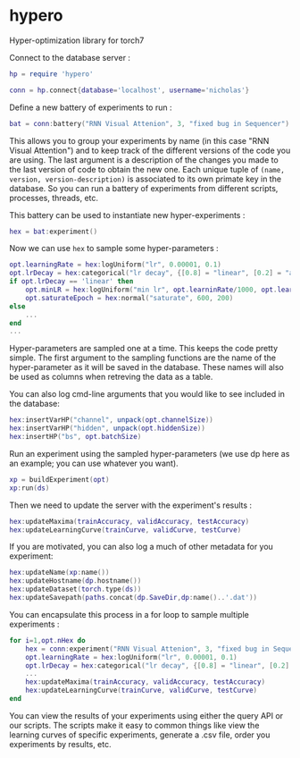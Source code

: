 # hypero
Hyper-optimization library for torch7

Connect to the database server :
```lua
hp = require 'hypero'

conn = hp.connect{database='localhost', username='nicholas'}
```

Define a new battery of experiments to run :
```lua
bat = conn:battery("RNN Visual Attenion", 3, "fixed bug in Sequencer")
```
This allows you to group your experiments by name (in this case "RNN Visual Attention") 
and to keep track of the different versions of the code you are using.
The last argument is a description of the changes you made to the last version of code to obtain the new one.
Each unique tuple of `(name, version, version-description)` is associated to its own primate key in the database.
So you can run a battery of experiments from different scripts, processes, threads, etc.

This battery can be used to instantiate new hyper-experiments :
```lua
hex = bat:experiment()
```

Now we can use `hex` to sample some hyper-parameters :
```lua
opt.learningRate = hex:logUniform("lr", 0.00001, 0.1)
opt.lrDecay = hex:categorical("lr decay", {[0.8] = "linear", [0.2] = "adaptive"})
if opt.lrDecay == 'linear' then
	opt.minLR = hex:logUniform("min lr", opt.learninRate/1000, opt.learningRate/10)
	opt.saturateEpoch = hex:normal("saturate", 600, 200)
else
	...
end
...
```
Hyper-parameters are sampled one at a time. This keeps the code pretty simple. 
The first argument to the sampling functions are the name of the hyper-parameter 
as it will be saved in the database. These names will also be used as 
columns when retreving the data as a table.

You can also log cmd-line arguments that you would like to see included in the database:
```lua
hex:insertVarHP("channel", unpack(opt.channelSize))
hex:insertVarHP("hidden", unpack(opt.hiddenSize))
hex:insertHP("bs", opt.batchSize)
```

Run an experiment using the sampled hyper-parameters (we use dp here as an example; you can use whatever you want).
```lua
xp = buildExperiment(opt)
xp:run(ds)
```

Then we need to update the server with the experiment's results :
```lua
hex:updateMaxima(trainAccuracy, validAccuracy, testAccuracy)
hex:updateLearningCurve(trainCurve, validCurve, testCurve)
```

If you are motivated, you can also log a much of other metadata for you experiment:
```lua
hex:updateName(xp:name())
hex:updateHostname(dp.hostname())
hex:updateDataset(torch.type(ds))
hex:updateSavepath(paths.concat(dp.SaveDir,dp:name()..'.dat'))
```

You can encapsulate this process in a for loop to sample multiple experiments :
```lua
for i=1,opt.nHex do
	hex = conn:experiment("RNN Visual Attenion", 3, "fixed bug in Sequencer")
	opt.learningRate = hex:logUniform("lr", 0.00001, 0.1)
	opt.lrDecay = hex:categorical("lr decay", {[0.8] = "linear", [0.2] = "adaptive"})
	...
	hex:updateMaxima(trainAccuracy, validAccuracy, testAccuracy)
	hex:updateLearningCurve(trainCurve, validCurve, testCurve)
end
```

You can view the results of your experiments using either the query API or our scripts.
The scripts make it easy to common things like view the learning curves of specific experiments, 
generate a .csv file, order you experiments by results, etc.
